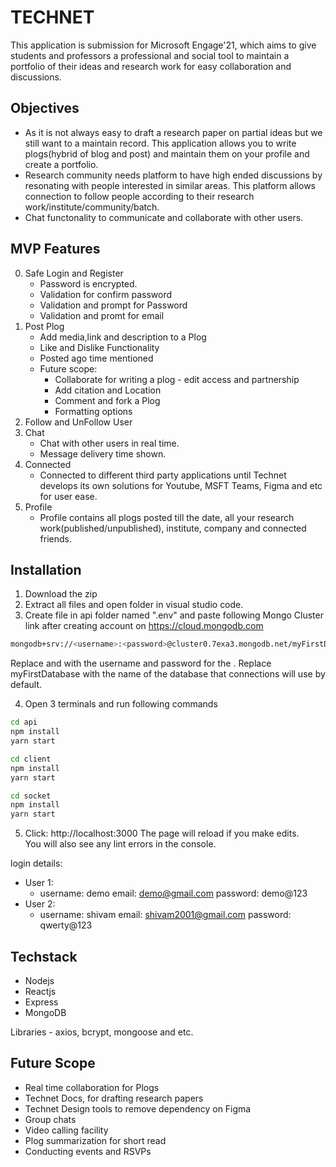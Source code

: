 # TECHNET

This application is submission for Microsoft Engage'21, which aims to give students and professors a professional and social tool to maintain a portfolio of their ideas and research work for easy collaboration and discussions.

## Objectives

- As it is not always easy to draft a research paper on partial ideas but we still want to a maintain record. This application allows you to write plogs(hybrid of blog and post) and maintain them on your profile and create a portfolio.
- Research community needs platform to have high ended discussions by resonating with people interested in similar areas. This platform allows connection to follow people according to their research work/institute/community/batch.
- Chat functonality to communicate and collaborate with other users.

## MVP Features

0. Safe Login and Register
    - Password is encrypted. 
    - Validation for confirm password
    - Validation and prompt for Password 
    - Validation and promt for email
1. Post Plog
    - Add media,link and description to a Plog
    - Like and Dislike Functionality
    - Posted ago time mentioned
    - Future scope: 
         - Collaborate for writing a plog - edit access and partnership
         - Add citation and Location
         - Comment and fork a Plog
         - Formatting options
2. Follow and UnFollow User
3. Chat 
    - Chat with other users in real time.
    - Message delivery time shown.
4. Connected
    - Connected to different third party applications until Technet develops its own solutions for Youtube, MSFT Teams, Figma and etc for user ease.
5. Profile
    - Profile contains all plogs posted till the date, all your research work(published/unpublished), institute, company and connected friends.


## Installation

1. Download the zip
2. Extract all files and open folder in visual studio code.
3. Create file in api folder named ".env" and paste following Mongo Cluster link after creating account on https://cloud.mongodb.com

```bash
mongodb+srv://<username>:<password>@cluster0.7exa3.mongodb.net/myFirstDatabase?retryWrites=true&w=majority
```
Replace <username> and <password> with the username and password for the . Replace myFirstDatabase with the name of the database that connections will use by default.

4. Open 3 terminals and run following commands

```bash
cd api
npm install
yarn start
```
```bash
cd client
npm install
yarn start
```
```bash
cd socket
npm install
yarn start
```

5. Click: http://localhost:3000 
The page will reload if you make edits.\
You will also see any lint errors in the console.

 login details: 
 - User 1:
   - username: demo 
    email: demo@gmail.com
    password: demo@123
 - User 2:
   - username: shivam
    email: shivam2001@gmail.com
    password: qwerty@123

## Techstack
- Nodejs
- Reactjs
- Express
- MongoDB

Libraries - axios, bcrypt, mongoose and etc.
## Future Scope
- Real time collaboration for Plogs
- Technet Docs, for drafting research papers
- Technet Design tools to remove dependency on Figma
- Group chats
- Video calling facility
- Plog summarization for short read
- Conducting events and RSVPs




